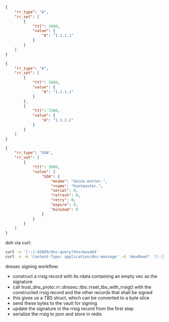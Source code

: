 ```json
{
    "rr_type": "A",
    "rr_set": [
        {
            "ttl": 3600,
            "value": {
                "A": "1.1.1.1"
            }
        }
    ]
}
```

```json
{
    "rr_type": "A",
    "rr_set": [
        {
            "ttl": 3600,
            "value": {
                "A": "1.1.1.1"
            }
        },
        {
            "ttl": 7200,
            "value": {
                "A": "1.1.2.2"
            }
        }
    ]
}
```

```json
{
    "rr_type": "SOA",
    "rr_set": [
        {
            "ttl": 3600,
            "value": {
                "SOA": {
                    "mname": "deine.mutter.",
                    "rname": "hostmaster.",
                    "serial": 0,
                    "refresh": 0,
                    "retry": 0,
                    "expire": 0,
                    "minimum": 0
                }
            }
        }
    ]
}
```

doh via curl:

```sh
curl -v '[::]:42069/dns-query?dns=base64'
curl -v -H 'Content-Type: application/dns-message' -d 'deadbeef' '[::]:42069/dns-query'
```

dnssec signing workflow:

-   construct a rrsig record with its rdata containing an empty vec as the signature
-   call trust_dns_proto::rr::dnssec::tbs::rrset_tbs_with_rrsig() with the constructed rrsig record and the other records that shall be signed
-   this gives us a TBS struct, which can be converted to a byte slice
-   send these bytes to the vault for signing
-   update the signature in the rrsig record from the first step
-   serialize the rrsig to json and store in redis
